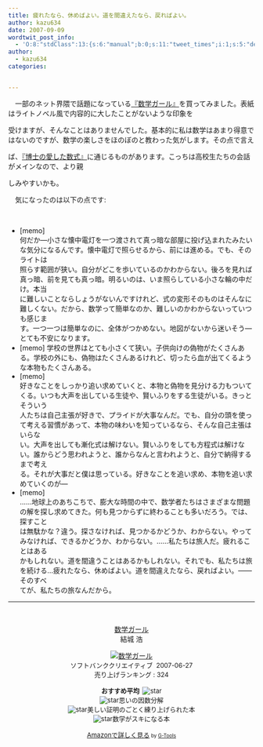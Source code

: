 ```yaml
---
title: 疲れたなら、休めばよい。道を間違えたなら、戻ればよい。
author: kazu634
date: 2007-09-09
wordtwit_post_info:
  - 'O:8:"stdClass":13:{s:6:"manual";b:0;s:11:"tweet_times";i:1;s:5:"delay";i:0;s:7:"enabled";i:1;s:10:"separation";s:2:"60";s:7:"version";s:3:"3.7";s:14:"tweet_template";b:0;s:6:"status";i:2;s:6:"result";a:0:{}s:13:"tweet_counter";i:2;s:13:"tweet_log_ids";a:1:{i:0;i:3229;}s:9:"hash_tags";a:0:{}s:8:"accounts";a:1:{i:0;s:7:"kazu634";}}'
author:
  - kazu634
categories:


---
```

<div class="section">
<p>
    　一部のネット界隈で話題になっている<a href="https://www.amazon.co.jp/exec/obidos/ASIN/4797341378/goodpic-22/" onclick="__gaTracker('send', 'event', 'outbound-article', 'https://www.amazon.co.jp/exec/obidos/ASIN/4797341378/goodpic-22/', '『数学ガール』');" target="_top">『数学ガール』</a>を買ってみました。表紙はライトノベル風で内容的に大したことがないような印象を
</p>
  
<p>
    受けますが、そんなことはありませんでした。基本的に私は数学はあまり得意ではないのですが、数学の楽しさをほのぼのと教わった気がします。その点で言え
</p>
  
<p>
    ば、<a href="https://www.amazon.co.jp/exec/obidos/ASIN/410401303X/goodpic-22/" onclick="__gaTracker('send', 'event', 'outbound-article', 'https://www.amazon.co.jp/exec/obidos/ASIN/410401303X/goodpic-22/', '『博士の愛した数式』');" target="_top">『博士の愛した数式』</a>に通じるものがあります。こっちは高校生たちの会話がメインなので、より親
</p>
  
<p>
    しみやすいかも。
</p>
  
<p>
    　気になったのは以下の点です:
</p>
  
<ul>
    &#160;</p> 
    
<li>
      [memo]<br /> 何だか―小さな懐中電灯を一つ渡されて真っ暗な部屋に投げ込まれたみたいな気分になるんです。懐中電灯で照らせるから、前には進める。でも、そのライトは<br /> 照らす範囲が狭い。自分がどこを歩いているのかわからない。後ろを見れば真っ暗、前を見ても真っ暗。明るいのは、いま照らしている小さな輪の中だけ。本当<br /> に難しいことならしょうがないんですけれど、式の変形そのものはそんなに難しくない。だから、数学って簡単なのか、難しいのかわからないっていつも感じま<br /> す。一つ一つは簡単なのに、全体がつかめない。地図がないから迷いそう―とても不安になります。
</li>
<li>
      [memo] 学校の世界はとても小さくて狭い。子供向けの偽物がたくさんある。学校の外にも、偽物はたくさんあるけれど、切ったら血が出てくるような本物もたくさんある。
</li>
<li>
      [memo]<br /> 好きなことをしっかり追い求めていくと、本物と偽物を見分ける力もついてくる。いつも大声を出している生徒や、賢いふりをする生徒がいる。きっとそういう<br /> 人たちは自己主張が好きで、プライドが大事なんだ。でも、自分の頭を使って考える習慣があって、本物の味わいを知っているなら、そんな自己主張はいらな<br /> い。大声を出しても漸化式は解けない。賢いふりをしても方程式は解けない。誰からどう思われようと、誰からなんと言われようと、自分で納得するまで考え<br /> る。それが大事だと僕は思っている。好きなことを追い求め、本物を追い求めていくのが―
</li>
<li>
      [memo]<br /> ……地球上のあちこちで、膨大な時間の中で、数学者たちはさまざまな問題の解を探し求めてきた。何も見つからずに終わることも多いだろう。では、探すこと<br /> は無駄かな？違う。探さなければ、見つかるかどうか、わからない。やってみなければ、できるかどうか、わからない。……私たちは旅人だ。疲れることはある<br /> かもしれない。道を間違うことはあるかもしれない。それでも、私たちは旅を続ける…疲れたなら、休めばよい。道を間違えたなら、戻ればよい。――そのすべ<br /> てが、私たちの旅なんだから。
</li>
</ul>
  
<hr />
  
<center>
    &#160;</p> 
    
<p>
<a href="https://www.amazon.co.jp/exec/obidos/ASIN/4797341378/goodpic-22/" onclick="__gaTracker('send', 'event', 'outbound-article', 'https://www.amazon.co.jp/exec/obidos/ASIN/4797341378/goodpic-22/', '数学ガール');" target="_top">数学ガール</a><br />結城 浩
</p>
    
<p>
<a href="https://www.amazon.co.jp/exec/obidos/ASIN/4797341378/goodpic-22/" onclick="__gaTracker('send', 'event', 'outbound-article', 'https://www.amazon.co.jp/exec/obidos/ASIN/4797341378/goodpic-22/', '');" target="_top"><img alt="数学ガール" src="http://ec1.images-amazon.com/images/I/11NJDZYa-bL.jpg" border="0" /></a><br /><font size="-1">ソフトバンククリエイティブ&#160; 2007-06-27<br />売り上げランキング : 324</p> 
      
<p>
<strong>おすすめ平均&#160; </strong><img alt="star" src="http://g-images.amazon.com/images/G/01/detail/stars-4-0.gif" border="0" /><br /><img alt="star" src="http://g-images.amazon.com/images/G/01/detail/stars-3-0.gif" border="0" />思いの因数分解<br /><img alt="star" src="http://g-images.amazon.com/images/G/01/detail/stars-4-0.gif" border="0" />美しい証明のごとく練り上げられた本<br /><img alt="star" src="http://g-images.amazon.com/images/G/01/detail/stars-5-0.gif" border="0" />数学がスキになる本
</p>
      
<p>
<a href="https://www.amazon.co.jp/exec/obidos/ASIN/4797341378/goodpic-22/" onclick="__gaTracker('send', 'event', 'outbound-article', 'https://www.amazon.co.jp/exec/obidos/ASIN/4797341378/goodpic-22/', 'Amazonで詳しく見る');" target="_top">Amazonで詳しく見る</a></font><font size="-2"> by <a href="http://www.goodpic.com/mt/aws/index.html" onclick="__gaTracker('send', 'event', 'outbound-article', 'http://www.goodpic.com/mt/aws/index.html', 'G-Tools');">G-Tools</a></font>
</p>
      
<p>
</center> </div>
